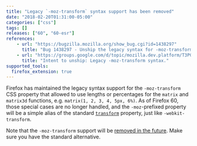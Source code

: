 ```yaml
---
title: "Legacy `-moz-transform` syntax support has been removed"
date: "2018-02-20T01:31:00-05:00"
categories: ["css"]
tags: []
releases: ["60", "60-esr"]
references:
    - url: "https://bugzilla.mozilla.org/show_bug.cgi?id=1438297"
      title: "Bug 1438297 - Unship the legacy syntax for -moz-transform."
    - url: "https://groups.google.com/d/topic/mozilla.dev.platform/T3PGm97MPNU/discussion"
      title: "Intent to unship: Legacy -moz-transform syntax."
supported_tools:
  firefox_extension: true
---
```

Firefox has maintained the legacy syntax support for the `-moz-transform` CSS property that allowed to use lengths or percentages for the `matrix` and `matrix3d` functions, e.g. `matrix(1, 2, 3, 4, 5px, 6%)`. As of Firefox 60, those special cases are no longer handled, and the `-moz`-prefixed property will be a simple alias of the standard [`transform`](https://developer.mozilla.org/docs/Web/CSS/transform) property, just like `-webkit-transform`.

Note that the `-moz-transform` support will be [removed in the future](https://www.fxsitecompat.dev/en-CA/docs/2015/prefixed-css-animations-transforms-transitions-support-will-be-removed/). Make sure you have the standard alternative.
